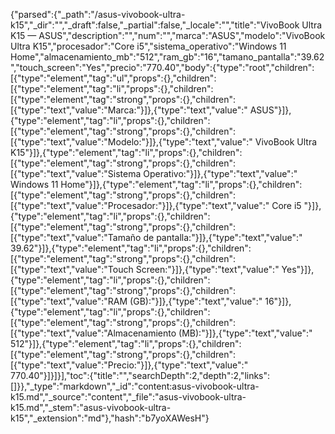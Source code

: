 {"parsed":{"_path":"/asus-vivobook-ultra-k15","_dir":"","_draft":false,"_partial":false,"_locale":"","title":"VivoBook Ultra K15 — ASUS","description":"","num":"","marca":"ASUS","modelo":"VivoBook Ultra K15","procesador":"Core i5","sistema_operativo":"Windows 11 Home","almacenamiento_mb":"512","ram_gb":"16","tamano_pantalla":"39.62","touch_screen":"Yes","precio":"770.40","body":{"type":"root","children":[{"type":"element","tag":"ul","props":{},"children":[{"type":"element","tag":"li","props":{},"children":[{"type":"element","tag":"strong","props":{},"children":[{"type":"text","value":"Marca:"}]},{"type":"text","value":" ASUS"}]},{"type":"element","tag":"li","props":{},"children":[{"type":"element","tag":"strong","props":{},"children":[{"type":"text","value":"Modelo:"}]},{"type":"text","value":" VivoBook Ultra K15"}]},{"type":"element","tag":"li","props":{},"children":[{"type":"element","tag":"strong","props":{},"children":[{"type":"text","value":"Sistema Operativo:"}]},{"type":"text","value":" Windows 11 Home"}]},{"type":"element","tag":"li","props":{},"children":[{"type":"element","tag":"strong","props":{},"children":[{"type":"text","value":"Procesador:"}]},{"type":"text","value":" Core i5 "}]},{"type":"element","tag":"li","props":{},"children":[{"type":"element","tag":"strong","props":{},"children":[{"type":"text","value":"Tamaño de pantalla:"}]},{"type":"text","value":" 39.62"}]},{"type":"element","tag":"li","props":{},"children":[{"type":"element","tag":"strong","props":{},"children":[{"type":"text","value":"Touch Screen:"}]},{"type":"text","value":" Yes"}]},{"type":"element","tag":"li","props":{},"children":[{"type":"element","tag":"strong","props":{},"children":[{"type":"text","value":"RAM (GB):"}]},{"type":"text","value":" 16"}]},{"type":"element","tag":"li","props":{},"children":[{"type":"element","tag":"strong","props":{},"children":[{"type":"text","value":"Almacenamiento (MB):"}]},{"type":"text","value":" 512"}]},{"type":"element","tag":"li","props":{},"children":[{"type":"element","tag":"strong","props":{},"children":[{"type":"text","value":"Precio:"}]},{"type":"text","value":" 770.40"}]}]}],"toc":{"title":"","searchDepth":2,"depth":2,"links":[]}},"_type":"markdown","_id":"content:asus-vivobook-ultra-k15.md","_source":"content","_file":"asus-vivobook-ultra-k15.md","_stem":"asus-vivobook-ultra-k15","_extension":"md"},"hash":"b7yoXAWesH"}